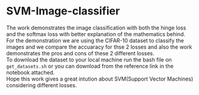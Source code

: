 # SVM-Image-classifier

The work demonstrates the image classification with both the hinge loss and the softmax loss with better explanation of the mathematics behind.<br>
For the demonstration we are using the CIFAR-10 dataset to classify the images and we compare the accuaracy for thse 2 losses and also the work demonstrates the pros and cons of these 2 different losses.<br>
To download the dataset to your local machine run the bash file on `get_datasets.sh` or you can download from the reference link in the notebook attached.<br>
Hope this work gives a great intution about SVM(Support Vector Machines) considering different losses.
